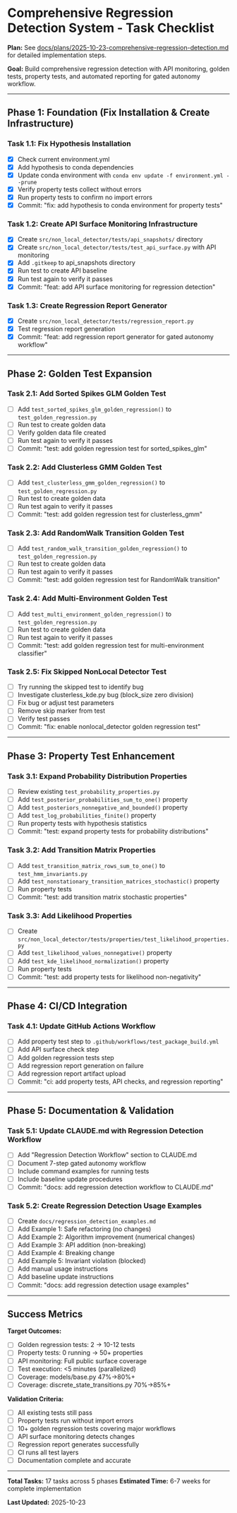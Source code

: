 # Comprehensive Regression Detection System - Task Checklist

**Plan:** See [docs/plans/2025-10-23-comprehensive-regression-detection.md](plans/2025-10-23-comprehensive-regression-detection.md) for detailed implementation steps.

**Goal:** Build comprehensive regression detection with API monitoring, golden tests, property tests, and automated reporting for gated autonomy workflow.

---

## Phase 1: Foundation (Fix Installation & Create Infrastructure)

### Task 1.1: Fix Hypothesis Installation

- [x] Check current environment.yml
- [x] Add hypothesis to conda dependencies
- [x] Update conda environment with `conda env update -f environment.yml --prune`
- [x] Verify property tests collect without errors
- [x] Run property tests to confirm no import errors
- [x] Commit: "fix: add hypothesis to conda environment for property tests"

### Task 1.2: Create API Surface Monitoring Infrastructure

- [x] Create `src/non_local_detector/tests/api_snapshots/` directory
- [x] Create `src/non_local_detector/tests/test_api_surface.py` with API monitoring
- [x] Add `.gitkeep` to api_snapshots directory
- [x] Run test to create API baseline
- [x] Run test again to verify it passes
- [x] Commit: "feat: add API surface monitoring for regression detection"

### Task 1.3: Create Regression Report Generator

- [x] Create `src/non_local_detector/tests/regression_report.py`
- [x] Test regression report generation
- [x] Commit: "feat: add regression report generator for gated autonomy workflow"

---

## Phase 2: Golden Test Expansion

### Task 2.1: Add Sorted Spikes GLM Golden Test

- [ ] Add `test_sorted_spikes_glm_golden_regression()` to `test_golden_regression.py`
- [ ] Run test to create golden data
- [ ] Verify golden data file created
- [ ] Run test again to verify it passes
- [ ] Commit: "test: add golden regression test for sorted_spikes_glm"

### Task 2.2: Add Clusterless GMM Golden Test

- [ ] Add `test_clusterless_gmm_golden_regression()` to `test_golden_regression.py`
- [ ] Run test to create golden data
- [ ] Run test again to verify it passes
- [ ] Commit: "test: add golden regression test for clusterless_gmm"

### Task 2.3: Add RandomWalk Transition Golden Test

- [ ] Add `test_random_walk_transition_golden_regression()` to `test_golden_regression.py`
- [ ] Run test to create golden data
- [ ] Run test again to verify it passes
- [ ] Commit: "test: add golden regression test for RandomWalk transition"

### Task 2.4: Add Multi-Environment Golden Test

- [ ] Add `test_multi_environment_golden_regression()` to `test_golden_regression.py`
- [ ] Run test to create golden data
- [ ] Run test again to verify it passes
- [ ] Commit: "test: add golden regression test for multi-environment classifier"

### Task 2.5: Fix Skipped NonLocal Detector Test

- [ ] Try running the skipped test to identify bug
- [ ] Investigate clusterless_kde.py bug (block_size zero division)
- [ ] Fix bug or adjust test parameters
- [ ] Remove skip marker from test
- [ ] Verify test passes
- [ ] Commit: "fix: enable nonlocal_detector golden regression test"

---

## Phase 3: Property Test Enhancement

### Task 3.1: Expand Probability Distribution Properties

- [ ] Review existing `test_probability_properties.py`
- [ ] Add `test_posterior_probabilities_sum_to_one()` property
- [ ] Add `test_posteriors_nonnegative_and_bounded()` property
- [ ] Add `test_log_probabilities_finite()` property
- [ ] Run property tests with hypothesis statistics
- [ ] Commit: "test: expand property tests for probability distributions"

### Task 3.2: Add Transition Matrix Properties

- [ ] Add `test_transition_matrix_rows_sum_to_one()` to `test_hmm_invariants.py`
- [ ] Add `test_nonstationary_transition_matrices_stochastic()` property
- [ ] Run property tests
- [ ] Commit: "test: add transition matrix stochastic properties"

### Task 3.3: Add Likelihood Properties

- [ ] Create `src/non_local_detector/tests/properties/test_likelihood_properties.py`
- [ ] Add `test_likelihood_values_nonnegative()` property
- [ ] Add `test_kde_likelihood_normalization()` property
- [ ] Run property tests
- [ ] Commit: "test: add property tests for likelihood non-negativity"

---

## Phase 4: CI/CD Integration

### Task 4.1: Update GitHub Actions Workflow

- [ ] Add property test step to `.github/workflows/test_package_build.yml`
- [ ] Add API surface check step
- [ ] Add golden regression tests step
- [ ] Add regression report generation on failure
- [ ] Add regression report artifact upload
- [ ] Commit: "ci: add property tests, API checks, and regression reporting"

---

## Phase 5: Documentation & Validation

### Task 5.1: Update CLAUDE.md with Regression Detection Workflow

- [ ] Add "Regression Detection Workflow" section to CLAUDE.md
- [ ] Document 7-step gated autonomy workflow
- [ ] Include command examples for running tests
- [ ] Include baseline update procedures
- [ ] Commit: "docs: add regression detection workflow to CLAUDE.md"

### Task 5.2: Create Regression Detection Usage Examples

- [ ] Create `docs/regression_detection_examples.md`
- [ ] Add Example 1: Safe refactoring (no changes)
- [ ] Add Example 2: Algorithm improvement (numerical changes)
- [ ] Add Example 3: API addition (non-breaking)
- [ ] Add Example 4: Breaking change
- [ ] Add Example 5: Invariant violation (blocked)
- [ ] Add manual usage instructions
- [ ] Add baseline update instructions
- [ ] Commit: "docs: add regression detection usage examples"

---

## Success Metrics

**Target Outcomes:**

- [ ] Golden regression tests: 2 → 10-12 tests
- [ ] Property tests: 0 running → 50+ properties
- [ ] API monitoring: Full public surface coverage
- [ ] Test execution: <5 minutes (parallelized)
- [ ] Coverage: models/base.py 47%→80%+
- [ ] Coverage: discrete_state_transitions.py 70%→85%+

**Validation Criteria:**

- [ ] All existing tests still pass
- [ ] Property tests run without import errors
- [ ] 10+ golden regression tests covering major workflows
- [ ] API surface monitoring detects changes
- [ ] Regression report generates successfully
- [ ] CI runs all test layers
- [ ] Documentation complete and accurate

---

**Total Tasks:** 17 tasks across 5 phases
**Estimated Time:** 6-7 weeks for complete implementation

**Last Updated:** 2025-10-23
